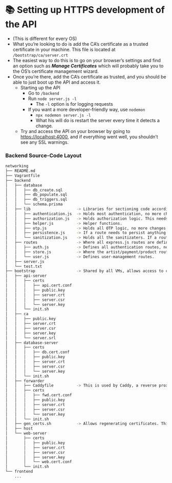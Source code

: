 # 📚 Setting up HTTPS development of the API

- (This is different for every OS)
- What you’re looking to do is add the CA’s certificate as a trusted certificate in your machine. This file is located at `/bootstrap/ca/server.crt`
- The easiest way to do this is to go on your browser’s settings and find an option such as *******************Manage Certificates******************* which will probably take you to the OS’s certificate management wizard.
- Once you’re there, add the CA’s certificate as trusted, and you should be able to just boot up the API and access it.
    - Starting up the API
        - Go to `/backend`
        - Run `node server.js -l`
            - The `-l` option is for logging requests
        - If you want a more developer-friendly way, use `nodemon`
            - `npx nodemon server.js -l`
            - What his will do is restart the server every time it detects a change.
    - Try and access the API on your browser by going to [https://localhost:4000](https://localhost:4000), and if everything went well, you shouldn’t see any SSL warnings.

### Backend Source-Code Layout

```bash
networking
├── README.md
├── Vagrantfile
├── backend
│   ├── database                     
│   │   ├── db_create.sql
│   │   ├── db_populate.sql
│   │   ├── db_triggers.sql
│   │   └── schema.prisma
│   ├── lib                    -> Libraries for sectioning code according to scope or purpose.
│   │   ├── authentication.js  -> Holds most authentication, no more changes expected.
│   │   ├── authorization.js   -> Holds authorization logic. This needs to be adapted everytime a new route which requires authorization is created! Add to the resource list and add your rules to the switch case. 
│   │   ├── helper.js          -> Helper functions.
│   │   ├── otp.js             -> Holds all OTP logic, no more changes expected.
│   │   ├── persistence.js     -> If a route needs to persist anything or get anything from the database, that code should go here.
│   │   └── sanitization.js    -> Holds all the sanitizaters. If a route requires any sort of input data, an adequate sanitizer MUST be used or built. 
│   ├── routes                 -> Where all express.js routes are defined.
│   │   ├── auth.js            -> Defines all authentication routes, no more changes expected.
│   │   ├── store.js           -> Where the artist/payment/product routes will go.
│   │   └── user.js            -> Defines user-management routes.
│   ├── server.js
│   └── test.txt
├── bootstrap                  -> Shared by all VMs, allows access to certificates and provisioning scripts.
│   ├── api-server
│   │   ├── certs
│   │   │   ├── api.cert.conf
│   │   │   ├── public.key
│   │   │   ├── server.crt
│   │   │   ├── server.csr
│   │   │   └── server.key
│   │   └── init.sh
│   ├── ca
│   │   ├── public.key
│   │   ├── server.crt
│   │   ├── server.csr
│   │   ├── server.key
│   │   └── server.srl
│   ├── database-server
│   │   ├── certs
│   │   │   ├── db.cert.conf
│   │   │   ├── public.key
│   │   │   ├── server.crt
│   │   │   ├── server.csr
│   │   │   └── server.key
│   │   └── init.sh
│   ├── forwarder
│   │   ├── Caddyfile          -> This is used by Caddy, a reverse proxy which allows the host system to access the API via api.musicmarkt.local and the webserver via musicmarkt.local
│   │   ├── certs
│   │   │   ├── fwd.cert.conf
│   │   │   ├── public.key
│   │   │   ├── server.crt
│   │   │   ├── server.csr
│   │   │   └── server.key
│   │   └── init.sh
│   ├── gen_certs.sh           -> Allows regenerating certificates. This is for more of a doomsday scenario.
│   ├── host
│   └── web-server
│       ├── certs
│       │   ├── public.key
│       │   ├── server.crt
│       │   ├── server.csr
│       │   ├── server.key
│       │   └── web.cert.conf
│       └── init.sh
└── frontend
	...
```
